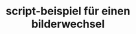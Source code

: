 ---
layout: article
title: script-beispiel für einen bilderwechsel
description: 
  - Dieses Script-Beispiel zeigt, wie Sie interaktiv Bilder aus lokalen oder Web-Quellen austauschen können.
lang: de
weight: 50
isDraft: false
ref: Script_Change_Image
category:
  - Script
  - Scripting
image: Script_Change_Image_EN.png
download: Script_Change_Image_EN.pbmx
overview_description:
overview_benefits:
overview_data_sources:
---
